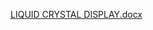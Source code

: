 [LIQUID CRYSTAL DISPLAY.docx](https://github.com/sahana473/Hi-LCD/files/7149721/LIQUID.CRYSTAL.DISPLAY.docx)
